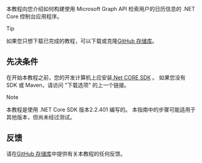 <!-- markdownlint-disable MD002 MD041 -->

本教程向您介绍如何构建使用 Microsoft Graph API 检索用户的日历信息的 .NET Core 控制台应用程序。

> [!TIP]
> 如果您只想下载已完成的教程，可以下载或克隆[GitHub 存储库](https://github.com/microsoftgraph/msgraph-training-dotnet-core)。

## <a name="prerequisites"></a>先决条件

在开始本教程之前，您的开发计算机上应安装[.Net CORE SDK](https://dotnet.microsoft.com/download) 。 如果您没有 SDK 或 Maven，请访问 "下载选项" 的上一个链接。

> [!NOTE]
> 本教程是使用 .NET Core SDK 版本2.2.401 编写的。 本指南中的步骤可能适用于其他版本，但尚未经过测试。

## <a name="feedback"></a>反馈

请在[GitHub 存储库](https://github.com/microsoftgraph/msgraph-training-dotnet-core)中提供有关本教程的任何反馈。
